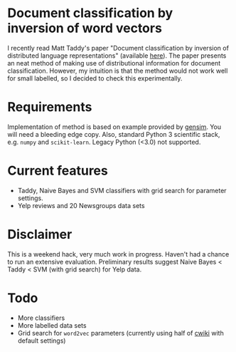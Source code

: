 # Document classification by inversion of word vectors

I recently read Matt Taddy's paper "Document classification by inversion of distributed language representations" (available [here](http://arxiv.org/abs/1504.07295)). The paper presents an neat method of making use of distributional information for document classification. However, my intuition is that the method would not work well for small labelled, so I decided to check this experimentally.

# Requirements
Implementation of method is based on example provided by [gensim](https://github.com/piskvorky/gensim). You will need a bleeding edge copy. Also, standard Python 3 scientific stack, e.g. `numpy` and `scikit-learn`. Legacy Python (<3.0) not supported.

# Current features

 - Taddy, Naive Bayes and SVM classifiers with grid search for parameter settings.
 - Yelp reviews and 20 Newsgroups data sets

# Disclaimer
This is a weekend hack, very much work in progress. Haven't had a chance to run an extensive evaluation. Preliminary results suggest Naive Bayes < Taddy < SVM (with grid search) for Yelp data.

# Todo

 - More classifiers
 - More labelled data sets
 - Grid search for `word2vec` parameters (currently using half of [cwiki](https://blog.lateral.io/2015/06/the-unknown-perils-of-mining-wikipedia/) with default settings)